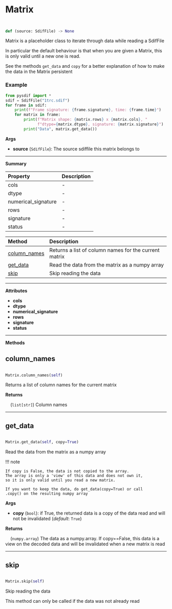 # Matrix
## 


```python

def (source: SdifFile) -> None

```


Matrix is a placeholder class to iterate through data while reading a SdifFile


In particular the default behaviour is that when you are given a Matrix, 
this is only valid until a new one is read.

See the methods `get_data` and `copy` for a better explanation of how to 
make the data in the Matrix persistent

### Example

```python
from pysdif import *
sdif = SdifFile("1trc.sdif")
for frame in sdif:
    print(f"Frame signature: {frame.signature}, time: {frame.time}")
    for matrix in frame:
        print(f"Matrix shape: {matrix.rows} x {matrix.cols}, "
              f"dtype={matrix.dtype}, signature: {matrix.signature}")
        print("Data", matrix.get_data())

```



**Args**

* **source** (`SdifFile`): The source sdiffile this matrix belongs to


---------


**Summary**



| Property  | Description  |
| :-------- | :----------- |
| cols | - |
| dtype | - |
| numerical_signature | - |
| rows | - |
| signature | - |
| status | - |


| Method  | Description  |
| :------ | :----------- |
| [column_names](#column_names) | Returns a list of column names for the current matrix |
| [get_data](#get_data) | Read the data from the matrix as a numpy array |
| [skip](#skip) | Skip reading the data |


---------


**Attributes**

* **cols**
* **dtype**
* **numerical_signature**
* **rows**
* **signature**
* **status**


---------


**Methods**

## column\_names


```python

Matrix.column_names(self)

```


Returns a list of column names for the current matrix



**Returns**

&nbsp;&nbsp;&nbsp;&nbsp;(`list[str]`) Column names

----------

## get\_data


```python

Matrix.get_data(self, copy=True)

```


Read the data from the matrix as a numpy array


!!! note

    If copy is False, the data is not copied to the array. 
    The array is only a 'view' of this data and does not own it,
    so it is only valid until you read a new matrix. 

    If you want to keep the data, do get_data(copy=True) or call
    .copy() on the resulting numpy array 



**Args**

* **copy** (`bool`): if True, the returned data is a copy of the data read
    and will not be invalidated (*default*: `True`)

**Returns**

&nbsp;&nbsp;&nbsp;&nbsp;(`numpy.array`) The data as a numpy.array. If copy==False, this data is a view on the decoded data and will be invalidated when a new matrix is read

----------

## skip


```python

Matrix.skip(self)

```


Skip reading the data


This method can only be called if the data was not already read
